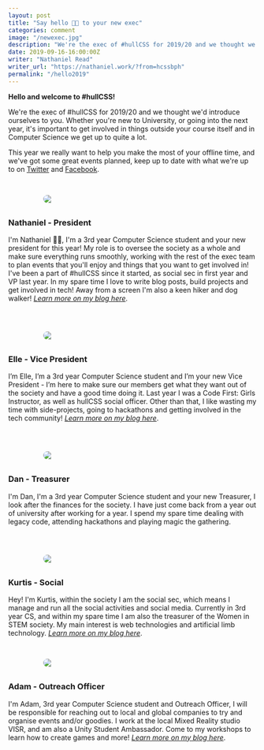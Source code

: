 ```yaml
---
layout: post
title: "Say hello 👋🏻 to your new exec"
categories: comment
image: "/newexec.jpg"
description: "We're the exec of #hullCSS for 2019/20 and we thought we'd introduce ourselves to you. Learn a bit more about us, what we get up to and what we're planning for this year"
date: 2019-09-16-16:00:00Z
writer: "Nathaniel Read"
writer_url: "https://nathaniel.work/?from=hcssbph"
permalink: "/hello2019"
---
```


<b>Hello and welcome to #hullCSS!</b> 

We're the exec of #hullCSS for 2019/20 and we thought we'd introduce ourselves to you. Whether you're new to University, or going into the next year, it's important to get involved in things outside your course itself and in Computer Science we get up to quite a lot. 

This year we really want to help you make the most of your offline time, and we've got some great events planned, keep up to date with what we're up to on <a href="https://twitter.com/css_hull">Twitter</a> and <a href="//fb.me/hullcss">Facebook</a>.


<div class="bio-block grid-container">
<div class="grid-25 mobile-grid-100">
<img src="{{site.baseurl}}/images/exec/nathaniel.png" class="post-heads">
</div>
<div class="grid-75 mobile-grid-100">
<h3><b>Nathaniel</b> - President</h3>

I'm Nathaniel 👋🏻, I'm a 3rd year Computer Science student and your new president for this year! My role is to oversee the society as a whole and make sure everything runs smoothly, working with the rest of the exec team to plan events that you'll enjoy and things that you want to get involved in! I've been a part of #hullCSS since it started, as social sec in first year and VP last year. 
In my spare time I love to write blog posts, build projects and get involved in tech! Away from a screen I'm also a keen hiker and dog walker! <i><a href="//nathaniel.work/?from=hcssbpbdy">Learn more on my blog here</a></i>.
</div>
</div>



<div class="bio-block grid-container">
<div class="grid-25 mobile-grid-100">
<img src="{{site.baseurl}}/images/exec/elle.jpg" class="post-heads">
</div>
<div class="grid-75 mobile-grid-100">
<h3> <b>Elle</b> - Vice President </h3>

I’m Elle, I’m a 3rd year Computer Science student and I’m your new Vice President - I’m here to make sure our members get what they want out of the society and have a good time doing it. Last year I was a Code First: Girls Instructor, as well as hullCSS social officer. Other than that, I like wasting my time with side-projects, going to hackathons and getting involved in the tech community!  <i><a href="//elletownsend.co.uk">Learn more on my blog here</a></i>.
</div>
</div>

<div class="bio-block grid-container">
<div class="grid-25 mobile-grid-100">
<img src="{{site.baseurl}}/images/exec/dan.png" class="post-heads">
</div>
<div class="grid-75 mobile-grid-100">
<h3> <b>Dan</b> - Treasurer </h3>

I'm Dan, I'm a 3rd year Computer Science student and your new Treasurer, I look after the finances for the society. I have just come back from a year out of university after working for a year. I spend my spare time dealing with legacy code, attending hackathons and playing magic the gathering.
</div>
</div>

<div class="bio-block grid-container">
<div class="grid-25 mobile-grid-100">
<img src="{{site.baseurl}}/images/exec/kurtis.jpg" class="post-heads">
</div>
<div class="grid-75 mobile-grid-100">
<h3> <b>Kurtis</b> - Social </h3>

Hey! I'm Kurtis, within the society I am the social sec, which means I manage and run all the social activities and social media. Currently in 3rd year CS, and within my spare time I am also the treasurer of the Women in STEM society. My main interest is web technologies and artificial limb technology. <i><a href="//kurtisthrasher.co.uk">Learn more on my blog here</a></i>.
</div>

<div class="bio-block grid-container">
<div class="grid-25 mobile-grid-100">
<img src="{{site.baseurl}}/images/exec/adam.jpg" class="post-heads">
</div>
<div class="grid-75 mobile-grid-100">
<h3> <b>Adam</b> - Outreach Officer </h3>

I'm Adam, 3rd year Computer Science student and Outreach Officer, I will be responsible for reaching out to local and global companies to try and organise events and/or goodies. I work at the local Mixed Reality studio VISR, and am also a Unity Student Ambassador. Come to my workshops to learn how to create games and more!   <i><a href="//adamt3d.com">Learn more on my blog here</a></i>.
</div>
</div>

<style>
.post-heads {
    max-width: 80%;
    margin: 0 auto;
    display: block;
    border-radius: 360px;
    margin-right: 30px;
    -webkit-user-select: none;
    -khtml-user-select: none;
    -moz-user-select: none;
    -o-user-select: none;
    user-select: none;
    margin-bottom: 30px;
}
.bio-block {
    display: inline-block;
    margin-top: 30px;
    margin-bottom: 15px;
    min-width: 100%;
}
.content a {
    color: #7d7d7d;
}
.content a:hover {
    color: #7d7d7d;
}

</style>